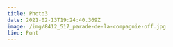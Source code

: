 ```yaml
---
title: Photo3
date: 2021-02-13T19:24:40.369Z
image: /img/8412_517_parade-de-la-compagnie-off.jpg
lieu: Pont
---
```

